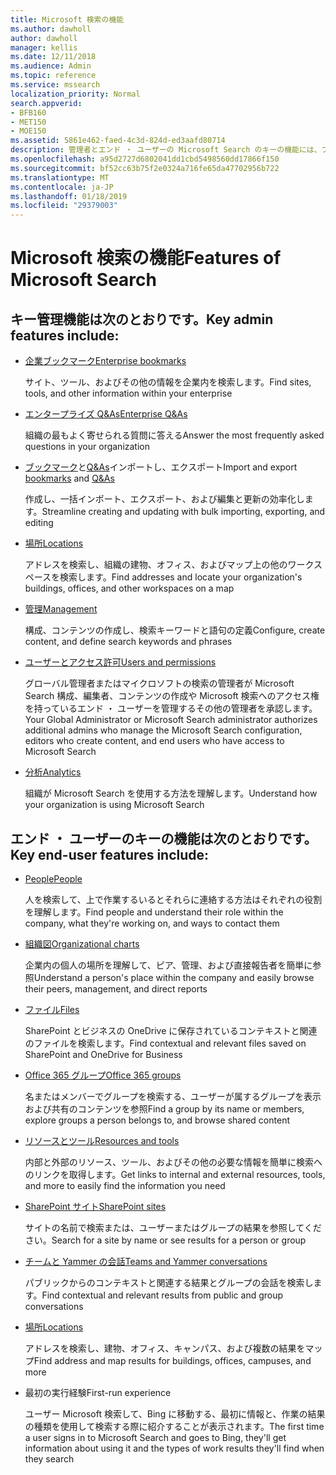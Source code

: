 ```yaml
---
title: Microsoft 検索の機能
ms.author: dawholl
author: dawholl
manager: kellis
ms.date: 12/11/2018
ms.audience: Admin
ms.topic: reference
ms.service: mssearch
localization_priority: Normal
search.appverid:
- BFB160
- MET150
- MOE150
ms.assetid: 5861e462-faed-4c3d-824d-ed3aafd80714
description: 管理者とエンド ・ ユーザーの Microsoft Search のキーの機能には、ブックマーク、Q&As、および管理およびデータの分析が含まれます。
ms.openlocfilehash: a95d2727d6802041dd1cbd5498560dd17866f150
ms.sourcegitcommit: bf52cc63b75f2e0324a716fe65da47702956b722
ms.translationtype: MT
ms.contentlocale: ja-JP
ms.lasthandoff: 01/18/2019
ms.locfileid: "29379003"
---
```

# <a name="features-of-microsoft-search"></a><span data-ttu-id="a6072-103">Microsoft 検索の機能</span><span class="sxs-lookup"><span data-stu-id="a6072-103">Features of Microsoft Search</span></span>

## <a name="key-admin-features-include"></a><span data-ttu-id="a6072-104">キー管理機能は次のとおりです。</span><span class="sxs-lookup"><span data-stu-id="a6072-104">Key admin features include:</span></span>

- [<span data-ttu-id="a6072-105">企業ブックマーク</span><span class="sxs-lookup"><span data-stu-id="a6072-105">Enterprise bookmarks</span></span>](create-and-manage-bookmarks.md)
    
    <span data-ttu-id="a6072-106">サイト、ツール、およびその他の情報を企業内を検索します。</span><span class="sxs-lookup"><span data-stu-id="a6072-106">Find sites, tools, and other information within your enterprise</span></span>
    
- [<span data-ttu-id="a6072-107">エンタープライズ Q&As</span><span class="sxs-lookup"><span data-stu-id="a6072-107">Enterprise Q&As</span></span>](create-and-manage-qas.md)
    
    <span data-ttu-id="a6072-108">組織の最もよく寄せられる質問に答える</span><span class="sxs-lookup"><span data-stu-id="a6072-108">Answer the most frequently asked questions in your organization</span></span>
    
- <span data-ttu-id="a6072-109">[ブックマーク](bulk-create-bookmarks.md)と[Q&As](bulk-create-qas.md)インポートし、エクスポート</span><span class="sxs-lookup"><span data-stu-id="a6072-109">Import and export [bookmarks](bulk-create-bookmarks.md) and [Q&As](bulk-create-qas.md)</span></span>
    
    <span data-ttu-id="a6072-110">作成し、一括インポート、エクスポート、および編集と更新の効率化します。</span><span class="sxs-lookup"><span data-stu-id="a6072-110">Streamline creating and updating with bulk importing, exporting, and editing</span></span>

- [<span data-ttu-id="a6072-111">場所</span><span class="sxs-lookup"><span data-stu-id="a6072-111">Locations</span></span>](locations.md)
    
    <span data-ttu-id="a6072-112">アドレスを検索し、組織の建物、オフィス、およびマップ上の他のワークスペースを検索します。</span><span class="sxs-lookup"><span data-stu-id="a6072-112">Find addresses and locate your organization's buildings, offices, and other workspaces on a map</span></span>
    
- [<span data-ttu-id="a6072-113">管理</span><span class="sxs-lookup"><span data-stu-id="a6072-113">Management</span></span>](set-up-microsoft-search.md)
    
    <span data-ttu-id="a6072-114">構成、コンテンツの作成し、検索キーワードと語句の定義</span><span class="sxs-lookup"><span data-stu-id="a6072-114">Configure, create content, and define search keywords and phrases</span></span>
    
- [<span data-ttu-id="a6072-115">ユーザーとアクセス許可</span><span class="sxs-lookup"><span data-stu-id="a6072-115">Users and permissions</span></span>](add-users.md)
    
    <span data-ttu-id="a6072-116">グローバル管理者またはマイクロソフトの検索の管理者が Microsoft Search 構成、編集者、コンテンツの作成や Microsoft 検索へのアクセス権を持っているエンド ・ ユーザーを管理するその他の管理者を承認します。</span><span class="sxs-lookup"><span data-stu-id="a6072-116">Your Global Administrator or Microsoft Search administrator authorizes additional admins who manage the Microsoft Search configuration, editors who create content, and end users who have access to Microsoft Search</span></span>
    
- [<span data-ttu-id="a6072-117">分析</span><span class="sxs-lookup"><span data-stu-id="a6072-117">Analytics </span></span>](get-insights.md) 
    
    <span data-ttu-id="a6072-118">組織が Microsoft Search を使用する方法を理解します。</span><span class="sxs-lookup"><span data-stu-id="a6072-118">Understand how your organization is using Microsoft Search</span></span> 
    
## <a name="key-end-user-features-include"></a><span data-ttu-id="a6072-119">エンド ・ ユーザーのキーの機能は次のとおりです。</span><span class="sxs-lookup"><span data-stu-id="a6072-119">Key end-user features include:</span></span>

- [<span data-ttu-id="a6072-120">People</span><span class="sxs-lookup"><span data-stu-id="a6072-120">People</span></span>](use/find-people-and-groups.md)
    
    <span data-ttu-id="a6072-121">人を検索して、上で作業するいるとそれらに連絡する方法はそれぞれの役割を理解します。</span><span class="sxs-lookup"><span data-stu-id="a6072-121">Find people and understand their role within the company, what they're working on, and ways to contact them</span></span>
    
- [<span data-ttu-id="a6072-122">組織図</span><span class="sxs-lookup"><span data-stu-id="a6072-122">Organizational charts</span></span>](use/find-people-and-groups.md)
    
    <span data-ttu-id="a6072-123">企業内の個人の場所を理解して、ピア、管理、および直接報告者を簡単に参照</span><span class="sxs-lookup"><span data-stu-id="a6072-123">Understand a person's place within the company and easily browse their peers, management, and direct reports</span></span>
    
- [<span data-ttu-id="a6072-124">ファイル</span><span class="sxs-lookup"><span data-stu-id="a6072-124">Files</span></span>](use/find-files.md)
    
    <span data-ttu-id="a6072-125">SharePoint とビジネスの OneDrive に保存されているコンテキストと関連のファイルを検索します。</span><span class="sxs-lookup"><span data-stu-id="a6072-125">Find contextual and relevant files saved on SharePoint and OneDrive for Business</span></span>
    
- [<span data-ttu-id="a6072-126">Office 365 グループ</span><span class="sxs-lookup"><span data-stu-id="a6072-126">Office 365 groups</span></span>](use/find-people-and-groups.md)
    
    <span data-ttu-id="a6072-127">名またはメンバーでグループを検索する、ユーザーが属するグループを表示および共有のコンテンツを参照</span><span class="sxs-lookup"><span data-stu-id="a6072-127">Find a group by its name or members, explore groups a person belongs to, and browse shared content</span></span>
    
- [<span data-ttu-id="a6072-128">リソースとツール</span><span class="sxs-lookup"><span data-stu-id="a6072-128">Resources and tools</span></span>](use/find-resources-tools-and-more.md)
    
    <span data-ttu-id="a6072-129">内部と外部のリソース、ツール、およびその他の必要な情報を簡単に検索へのリンクを取得します。</span><span class="sxs-lookup"><span data-stu-id="a6072-129">Get links to internal and external resources, tools, and more to easily find the information you need</span></span>
    
- [<span data-ttu-id="a6072-130">SharePoint サイト</span><span class="sxs-lookup"><span data-stu-id="a6072-130">SharePoint sites</span></span>](use/find-sharepoint-sites.md)
    
    <span data-ttu-id="a6072-131">サイトの名前で検索または、ユーザーまたはグループの結果を参照してください。</span><span class="sxs-lookup"><span data-stu-id="a6072-131">Search for a site by name or see results for a person or group</span></span>
    
- [<span data-ttu-id="a6072-132">チームと Yammer の会話</span><span class="sxs-lookup"><span data-stu-id="a6072-132">Teams and Yammer conversations</span></span>](use/find-conversations.md)
    
    <span data-ttu-id="a6072-133">パブリックからのコンテキストと関連する結果とグループの会話を検索します。</span><span class="sxs-lookup"><span data-stu-id="a6072-133">Find contextual and relevant results from public and group conversations</span></span>

- [<span data-ttu-id="a6072-134">場所</span><span class="sxs-lookup"><span data-stu-id="a6072-134">Locations</span></span>](use/find-locations.md)
    
    <span data-ttu-id="a6072-135">アドレスを検索し、建物、オフィス、キャンパス、および複数の結果をマップ</span><span class="sxs-lookup"><span data-stu-id="a6072-135">Find address and map results for buildings, offices, campuses, and more</span></span>
    
- <span data-ttu-id="a6072-136">最初の実行経験</span><span class="sxs-lookup"><span data-stu-id="a6072-136">First-run experience</span></span>
    
    <span data-ttu-id="a6072-137">ユーザー Microsoft 検索して、Bing に移動する、最初に情報と、作業の結果の種類を使用して検索する際に紹介することが表示されます。</span><span class="sxs-lookup"><span data-stu-id="a6072-137">The first time a user signs in to Microsoft Search and goes to Bing, they'll get information about using it and the types of work results they'll find when they search</span></span>